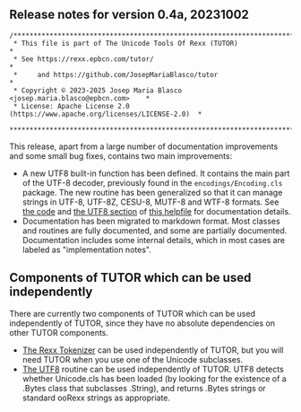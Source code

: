 ## Release notes for version 0.4a, 20231002

```
/******************************************************************************
 * This file is part of The Unicode Tools Of Rexx (TUTOR)                     *
 * See https://rexx.epbcn.com/tutor/                                          *
 *     and https://github.com/JosepMariaBlasco/tutor                          *
 * Copyright © 2023-2025 Josep Maria Blasco <josep.maria.blasco@epbcn.com>    *
 * License: Apache License 2.0 (https://www.apache.org/licenses/LICENSE-2.0)  *
 ******************************************************************************/
```

This release, apart from a large number of documentation improvements and some small bug fixes, contains two main improvements:

* A new UTF8 built-in function has been defined. It contains the main part of the UTF-8 decoder, previously found in the ``encodings/Encoding.cls`` package. The new routine has been generalized so that it can manage
  strings in UTF-8, UTF-8Z, CESU-8, MUTF-8 and WTF-8 formats. See [the code](../utf8.cls) and [the UTF8 section](new-functions.md#utf8) of [this helpfile](new-functions.md) for documentation details.
* Documentation has been migrated to markdown format. Most classes and routines are fully documented, and some are partially documented.
  Documentation includes some internal details, which in most cases are labeled as "implementation notes".

## Components of TUTOR which can be used independently

There are currently two components of TUTOR which can be used independently of TUTOR, since they have no absolute dependencies on other TUTOR components.

* [The Rexx Tokenizer](https://rexx.epbcn.com/tutor/parser/readme.md) can be used independently of TUTOR, but you will need TUTOR
  when you use one of the Unicode subclasses.
* [The UTF8](../utf8.cls) routine can be used independently of TUTOR. UTF8 detects whether Unicode.cls has been loaded
  (by looking for the existence of a .Bytes class that subclasses .String), and returns .Bytes strings or standard ooRexx strings as appropriate.
